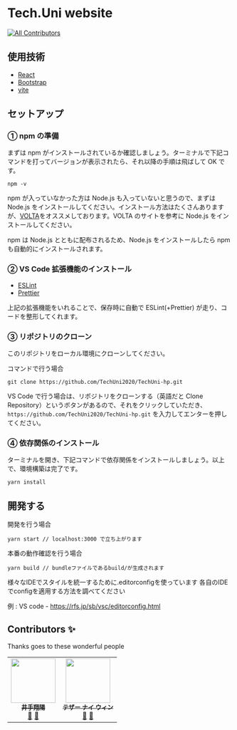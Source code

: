 # Tech.Uni website

<!-- ALL-CONTRIBUTORS-BADGE:START - Do not remove or modify this section -->
[![All Contributors](https://img.shields.io/badge/all_contributors-2-orange.svg?style=flat-square)](#contributors-)
<!-- ALL-CONTRIBUTORS-BADGE:END -->

## 使用技術

- [React](https://ja.reactjs.org/)
- [Bootstrap](https://getbootstrap.jp/)
- [vite](https://vitejs.dev/)
## セットアップ

### ① npm の準備

まずは npm がインストールされているか確認しましょう。ターミナルで下記コマンドを打ってバージョンが表示されたら、それ以降の手順は飛ばして OK です。

```
npm -v
```

npm が入っていなかった方は Node.js も入っていないと思うので、まずは Node.js
をインストールしてください。インストール方法はたくさんありますが、[VOLTA](https://volta.sh/)をオススメしております。VOLTA のサイトを参考に Node.js をインストールしてください。

npm は Node.js とともに配布されるため、Node.js をインストールしたら npm も自動的にインストールされます。

### ② VS Code 拡張機能のインストール

- [ESLint](https://marketplace.visualstudio.com/items?itemName=dbaeumer.vscode-eslint)
- [Prettier](https://marketplace.visualstudio.com/items?itemName=esbenp.prettier-vscode)

上記の拡張機能をいれることで、保存時に自動で ESLint(+Prettier) が走り、コードを整形してくれます。

### ③ リポジトリのクローン

このリポジトリをローカル環境にクローンしてください。

コマンドで行う場合

```
git clone https://github.com/TechUni2020/TechUni-hp.git
```

VS Code で行う場合は、リポジトリをクローンする（英語だと Clone
Repository）というボタンがあるので、それをクリックしていただき、`https://github.com/TechUni2020/TechUni-hp.git` を入力してエンターを押してください。

### ④ 依存関係のインストール

ターミナルを開き、下記コマンドで依存関係をインストールしましょう。以上で、環境構築は完了です。

```
yarn install
```

## 開発する

開発を行う場合

```
yarn start // localhost:3000 で立ち上がります
```

本番の動作確認を行う場合

```
yarn build // bundleファイルであるbuild/が生成されます
```

様々なIDEでスタイルを統一するために.editorconfigを使っています
各自のIDEでconfigを適用する方法を調べてください

例 : VS code - https://rfs.jp/sb/vsc/editorconfig.html

## Contributors ✨

Thanks goes to these wonderful people

<!-- ALL-CONTRIBUTORS-LIST:START - Do not remove or modify this section -->
<!-- prettier-ignore-start -->
<!-- markdownlint-disable -->
<table>
  <tr>
     <td align="center"><a href="https://twitter.com/shouhi_ide"><img src="https://user-images.githubusercontent.com/63713624/123041698-9f3c9b00-d430-11eb-8faf-e98e27e347db.jpg" width="100px;" alt=""/><br /><sub><b>井手翔陽</b></sub></a><br /><a href="https://github.com/TechUni2020/TechUni-hp/commits?author=shouhi" title="Documentation">📖</a> <a href="#projectManagement-shouhi" title="Project Management">📆</a>
    <td align="center"><a href="https://twitter.com/tayzar133"><img src="https://avatars.githubusercontent.com/u/62434815?v=4" width="100px;" alt=""/><br /><sub><b>テザー ナイ ウィン</b></sub></a><br /><a href="" title="Documentation">📖</a> <a href="#projectManagement-
tayzar-v98" title="Project Management">📆</a>

</table>

<!-- markdownlint-restore -->
<!-- prettier-ignore-end -->

<!-- ALL-CONTRIBUTORS-LIST:END -->
